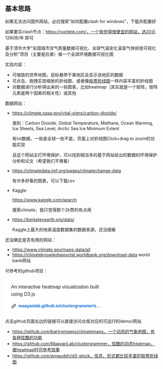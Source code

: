 ## 基本思路

如果无法访问国外网站，必应搜索“如何配置clash for windows”，下载并配置好

如果要买clash节点：https://yuritele.com/，一个我觉得很便宜的网站，选20元 128GB/年 即可

基于清华大学“全国城市空气质量数据可视化、全球气温变化温室气体排放可视化及分析”项目（主要是后者）做一个全球环境数据可视化图

实现内容：

- 可缩放的世界地图，鼠标悬停于某地区会显示该地区的数据
- 可点击、拖拽实现缩放的折线图，或者像[股票折线图](https://github.com/arnauddri/d3-stock)一样内容丰富的折线图
- 对数据进行分析得出来的一些图表，比如heatmap（其实就是一个矩阵，矩阵元素是两个因素的相关性）或其他

数据网站：

- https://climate.nasa.gov/vital-signs/carbon-dioxide/

  类别：Carbon Dioxide, Global Temperature, Methane, Ocean Warmng, Ice Sheets, Sea Level, Arctic Sea Ice Minimum Extent

  有txt数据，一些是全球一些不是，页面上对折线图Click+drag to zoom的功能实现

  且这个网站主打环境保护，可以找到相当多的基于网站给出的数据的环境保护分析和论文（希望我们不用看）

- https://climatedata.imf.org/pages/climatechange-data

  有许多好看的图表，可以下载csv

- Kaggle

  https://www.kaggle.com/search

  搜索climate，我只觉得那个2k赞的有点用

- https://berkeleyearth.org/data/

  Kaggle上最大的地表温度数据集的数据来源，还没细看

还没确定是否有用的网站：

- https://www.climate.gov/maps-data/all
- https://climateknowledgeportal.worldbank.org/download-data world bank网站

可参考的github项目：

![image-20231120221810438](md_img/image-20231120221810438.png)

点击github页面右边的链接可以直接访问仓库对应的可运行的demo/网站

- https://github.com/bartromgens/climatemaps，一个动态的气象地图，有各种炫酷的功能
- https://github.com/MaayanLab/clustergrammer，炫酷的动态heatmap，做heatmap时可参考效果
- https://github.com/arnauddri/d3-stock，信息、形式都比较丰富的股票折线图